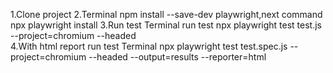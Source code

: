1.Clone project
2.Terminal  npm install --save-dev playwright,next command npx playwright install
3.Run test Terminal run test npx playwright test test.js --project=chromium --headed   
4.With html report run test Terminal npx playwright test test.spec.js --project=chromium --headed --output=results --reporter=html